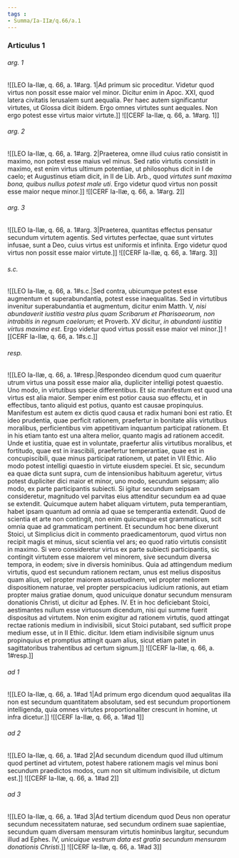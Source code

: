 ```yaml
---
tags : 
- Summa/Ia-IIæ/q.66/a.1
---
```


### Articulus 1

###### arg. 1
![[LEO Ia-IIæ, q. 66, a. 1#arg. 1|Ad primum sic proceditur. Videtur quod virtus non possit esse maior vel minor. Dicitur enim in Apoc. XXI, quod latera civitatis Ierusalem sunt aequalia. Per haec autem significantur virtutes, ut Glossa dicit ibidem. Ergo omnes virtutes sunt aequales. Non ergo potest esse virtus maior virtute.]]
![[CERF Ia-IIæ, q. 66, a. 1#arg. 1]]

###### arg. 2
![[LEO Ia-IIæ, q. 66, a. 1#arg. 2|Praeterea, omne illud cuius ratio consistit in maximo, non potest esse maius vel minus. Sed ratio virtutis consistit in maximo, est enim virtus ultimum potentiae, ut philosophus dicit in I de caelo; et Augustinus etiam dicit, in II de Lib. Arb., quod *virtutes sunt maxima bona, quibus nullus potest male uti*. Ergo videtur quod virtus non possit esse maior neque minor.]]
![[CERF Ia-IIæ, q. 66, a. 1#arg. 2]]

###### arg. 3
![[LEO Ia-IIæ, q. 66, a. 1#arg. 3|Praeterea, quantitas effectus pensatur secundum virtutem agentis. Sed virtutes perfectae, quae sunt virtutes infusae, sunt a Deo, cuius virtus est uniformis et infinita. Ergo videtur quod virtus non possit esse maior virtute.]]
![[CERF Ia-IIæ, q. 66, a. 1#arg. 3]]

###### s.c.
![[LEO Ia-IIæ, q. 66, a. 1#s.c.|Sed contra, ubicumque potest esse augmentum et superabundantia, potest esse inaequalitas. Sed in virtutibus invenitur superabundantia et augmentum, dicitur enim Matth. V, *nisi abundaverit iustitia vestra plus quam Scribarum et Pharisaeorum, non intrabitis in regnum caelorum*; et Proverb. XV dicitur, *in abundanti iustitia virtus maxima est*. Ergo videtur quod virtus possit esse maior vel minor.]]
![[CERF Ia-IIæ, q. 66, a. 1#s.c.]]

###### resp.
![[LEO Ia-IIæ, q. 66, a. 1#resp.|Respondeo dicendum quod cum quaeritur utrum virtus una possit esse maior alia, dupliciter intelligi potest quaestio. Uno modo, in virtutibus specie differentibus. Et sic manifestum est quod una virtus est alia maior. Semper enim est potior causa suo effectu, et in effectibus, tanto aliquid est potius, quanto est causae propinquius. Manifestum est autem ex dictis quod causa et radix humani boni est ratio. Et ideo prudentia, quae perficit rationem, praefertur in bonitate aliis virtutibus moralibus, perficientibus vim appetitivam inquantum participat rationem. Et in his etiam tanto est una altera melior, quanto magis ad rationem accedit. Unde et iustitia, quae est in voluntate, praefertur aliis virtutibus moralibus, et fortitudo, quae est in irascibili, praefertur temperantiae, quae est in concupiscibili, quae minus participat rationem, ut patet in VII Ethic. Alio modo potest intelligi quaestio in virtute eiusdem speciei. Et sic, secundum ea quae dicta sunt supra, cum de intensionibus habituum ageretur, virtus potest dupliciter dici maior et minor, uno modo, secundum seipsam; alio modo, ex parte participantis subiecti. Si igitur secundum seipsam consideretur, magnitudo vel parvitas eius attenditur secundum ea ad quae se extendit. Quicumque autem habet aliquam virtutem, puta temperantiam, habet ipsam quantum ad omnia ad quae se temperantia extendit. Quod de scientia et arte non contingit, non enim quicumque est grammaticus, scit omnia quae ad grammaticam pertinent. Et secundum hoc bene dixerunt Stoici, ut Simplicius dicit in commento praedicamentorum, quod virtus non recipit magis et minus, sicut scientia vel ars; eo quod ratio virtutis consistit in maximo. Si vero consideretur virtus ex parte subiecti participantis, sic contingit virtutem esse maiorem vel minorem, sive secundum diversa tempora, in eodem; sive in diversis hominibus. Quia ad attingendum medium virtutis, quod est secundum rationem rectam, unus est melius dispositus quam alius, vel propter maiorem assuetudinem, vel propter meliorem dispositionem naturae, vel propter perspicacius iudicium rationis, aut etiam propter maius gratiae donum, quod unicuique donatur secundum mensuram donationis Christi, ut dicitur ad Ephes. IV. Et in hoc deficiebant Stoici, aestimantes nullum esse virtuosum dicendum, nisi qui summe fuerit dispositus ad virtutem. Non enim exigitur ad rationem virtutis, quod attingat rectae rationis medium in indivisibili, sicut Stoici putabant, sed sufficit prope medium esse, ut in II Ethic. dicitur. Idem etiam indivisibile signum unus propinquius et promptius attingit quam alius, sicut etiam patet in sagittatoribus trahentibus ad certum signum.]]
![[CERF Ia-IIæ, q. 66, a. 1#resp.]]

###### ad 1
![[LEO Ia-IIæ, q. 66, a. 1#ad 1|Ad primum ergo dicendum quod aequalitas illa non est secundum quantitatem absolutam, sed est secundum proportionem intelligenda, quia omnes virtutes proportionaliter crescunt in homine, ut infra dicetur.]]
![[CERF Ia-IIæ, q. 66, a. 1#ad 1]]

###### ad 2
![[LEO Ia-IIæ, q. 66, a. 1#ad 2|Ad secundum dicendum quod illud ultimum quod pertinet ad virtutem, potest habere rationem magis vel minus boni secundum praedictos modos, cum non sit ultimum indivisibile, ut dictum est.]]
![[CERF Ia-IIæ, q. 66, a. 1#ad 2]]

###### ad 3
![[LEO Ia-IIæ, q. 66, a. 1#ad 3|Ad tertium dicendum quod Deus non operatur secundum necessitatem naturae, sed secundum ordinem suae sapientiae, secundum quam diversam mensuram virtutis hominibus largitur, secundum illud ad Ephes. IV, *unicuique vestrum data est gratia secundum mensuram donationis Christi*.]]
![[CERF Ia-IIæ, q. 66, a. 1#ad 3]]

